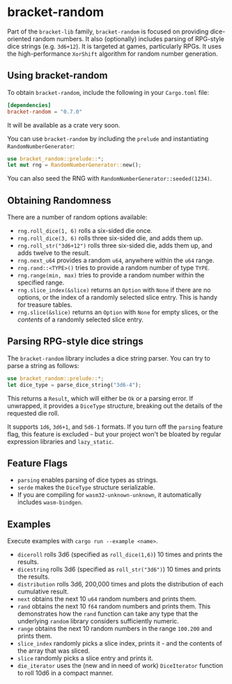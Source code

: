 # bracket-random

Part of the `bracket-lib` family, `bracket-random` is focused on providing dice-oriented random numbers. It also (optionally) includes parsing of RPG-style dice strings (e.g. `3d6+12`). It is targeted at games, particularly RPGs. It uses the high-performance `XorShift` algorithm for random number generation.

## Using bracket-random

To obtain `bracket-random`, include the following in your `Cargo.toml` file:

```toml
[dependencies]
bracket-random = "0.7.0"
```

It will be available as a crate very soon.

You can use `bracket-random` by including the `prelude` and instantiating `RandomNumberGenerator`:

```rust
use bracket_random::prelude::*;
let mut rng = RandomNumberGenerator::new();
```

You can also seed the RNG with `RandomNumberGenerator::seeded(1234)`.

## Obtaining Randomness

There are a number of random options available:

* `rng.roll_dice(1, 6)` rolls a six-sided die once.
* `rng.roll_dice(3, 6)` rolls three six-sided die, and adds them up.
* `rng.roll_str("3d6+12")` rolls three six-sided die, adds them up, and adds twelve to the result.
* `rng.next_u64` provides a random `u64`, anywhere within the `u64` range.
* `rng.rand::<TYPE>()` tries to provide a random number of type `TYPE`.
* `rng.range(min, max)` tries to provide a random number within the specified range.
* `rng.slice_index(&slice)` returns an `Option` with `None` if there are no options, or the index of a randomly selected slice entry. This is handy for treasure tables.
* `rng.slice(&slice)` returns an `Option` with `None` for empty slices, or the *contents* of a randomly selected slice entry.

## Parsing RPG-style dice strings

The `bracket-random` library includes a dice string parser. You can try to parse a string as follows:

```rust
use bracket_random::prelude::*;
let dice_type = parse_dice_string("3d6-4");
```

This returns a `Result`, which will either be `Ok` or a parsing error. If unwrapped, it provides a `DiceType` structure, breaking out the details of the requested die roll.

It supports `1d6`, `3d6+1`, and `5d6-1` formats. If you turn off the `parsing` feature flag, this feature is excluded - but your project won't be bloated by regular expression libraries and `lazy_static`.

## Feature Flags

* `parsing` enables parsing of dice types as strings.
* `serde` makes the `DiceType` structure serializable.
* If you are compiling for `wasm32-unknown-unknown`, it automatically includes `wasm-bindgen`.

## Examples

Execute examples with `cargo run --example <name>`.

* `diceroll` rolls 3d6 (specified as `roll_dice(1,6)`) 10 times and prints the results.
* `dicestring` rolls 3d6 (specified as `roll_str("3d6")`) 10 times and prints the results.
* `distribution` rolls 3d6, 200,000 times and plots the distribution of each cumulative result.
* `next` obtains the next 10 `u64` random numbers and prints them.
* `rand` obtains the next 10 `f64` random numbers and prints them. This demonstrates how the `rand` function can take any type that the underlying `random` library considers sufficiently numeric.
* `range` obtains the next 10 random numbers in the range `100.200` and prints them.
* `slice_index` randomly picks a slice index, prints it - and the contents of the array that was sliced.
* `slice` randomly picks a slice entry and prints it.
* `die_iterator` uses the (new and in need of work) `DiceIterator` function to roll 10d6 in a compact manner.
